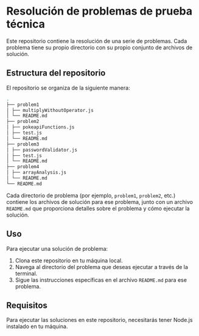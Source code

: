 # Resolución de problemas de prueba técnica

Este repositorio contiene la resolución de una serie de problemas. Cada problema tiene su propio directorio con su propio conjunto de archivos de solución.

## Estructura del repositorio

El repositorio se organiza de la siguiente manera:

```bash
.
├── problem1
│ ├── multiplyWithoutOperator.js
│ └── README.md
├── problem2
│ ├── pokeapiFunctions.js
│ ├── test.js
│ └── README.md
├── problem3
│ ├── passwordValidator.js
│ ├── test.js
│ └── README.md
├── problem4
│ ├── arrayAnalysis.js
│ └── README.md
└── README.md
```


Cada directorio de problema (por ejemplo, `problem1`, `problem2`, etc.) contiene los archivos de solución para ese problema, junto con un archivo `README.md` que proporciona detalles sobre el problema y cómo ejecutar la solución.

## Uso

Para ejecutar una solución de problema:

1. Clona este repositorio en tu máquina local.
2. Navega al directorio del problema que deseas ejecutar a través de la terminal.
3. Sigue las instrucciones específicas en el archivo `README.md` para ese problema.

## Requisitos

Para ejecutar las soluciones en este repositorio, necesitarás tener Node.js instalado en tu máquina.